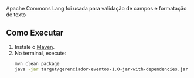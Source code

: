 ﻿Apache Commons Lang foi usada para validação de campos e formatação de texto

## Como Executar  
1. Instale o [Maven](https://maven.apache.org).  
2. No terminal, execute:  
   ```bash
   mvn clean package
   java -jar target/gerenciador-eventos-1.0-jar-with-dependencies.jar
